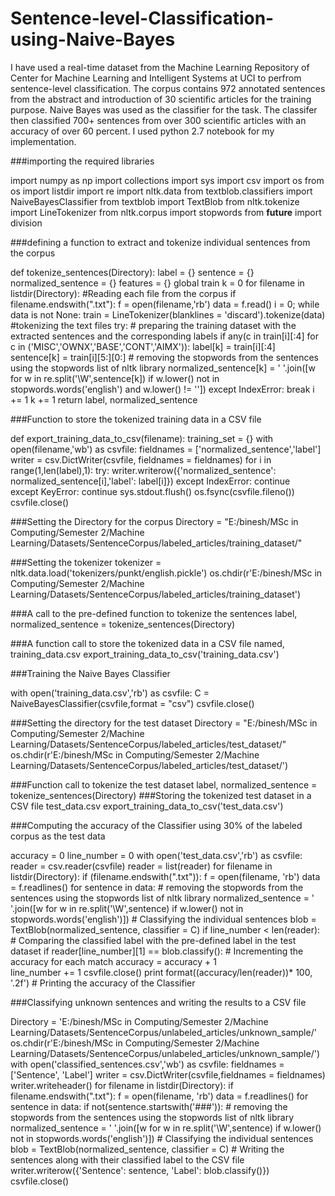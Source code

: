 # Sentence-level-Classification-using-Naive-Bayes
I have used a real-time dataset from the Machine Learning Repository of Center for Machine Learning and Intelligent Systems at UCI to perfrom sentence-level classification. The corpus contains 972 annotated sentences from the abstract and introduction of 30 scientific articles for the training purpose. Naive Bayes was used as the classifier for the task. The classifer then classified 700+ sentences from over 300 scientific articles with an accuracy of over 60 percent. I used python 2.7 notebook for my implementation.

###importing the required libraries

import numpy as np
import collections
import sys
import csv
import os
from os import listdir
import re
import nltk.data
from textblob.classifiers import NaiveBayesClassifier
from textblob import TextBlob
from nltk.tokenize import LineTokenizer
from nltk.corpus import stopwords 
from __future__ import division

###defining a function to extract and tokenize individual sentences from the corpus

def tokenize_sentences(Directory):
    label = {}
    sentence = {}
    normalized_sentence = {}
    features = {}
    global train
    k = 0
    for filename in listdir(Directory):          #Reading each file from the corpus
        if filename.endswith(".txt"):
            f = open(filename,'rb')
            data = f.read()
            i = 0;
            while data is not None:
                train = LineTokenizer(blanklines = 'discard').tokenize(data)  #tokenizing the text files
                try:
                    # preparing the training dataset with the extracted sentences and the corresponding labels
                    if any(c in train[i][:4] for c in ('MISC','OWNX','BASE','CONT','AIMX')):
                        label[k] = train[i][:4]
                        sentence[k] = train[i][5:][0:]
                        # removing the stopwords from the sentences using the stopwords list of nltk library
                        normalized_sentence[k] = ' '.join([w for w in re.split('\W',sentence[k]) if w.lower() not in stopwords.words('english') and w.lower() != ''])
                except IndexError:
                    break 
                i += 1
                k += 1
     return label, normalized_sentence
    
###Function to store the tokenized training data in a CSV file

def export_training_data_to_csv(filename):
    training_set = {}
    with open(filename,'wb') as csvfile:
            fieldnames = ['normalized_sentence','label']
            writer = csv.DictWriter(csvfile, fieldnames = fieldnames)
            for i in range(1,len(label),1):
                try:
                    writer.writerow({'normalized_sentence': normalized_sentence[i],'label': label[i]})
                except IndexError:
                    continue   
                except KeyError:
                    continue
            sys.stdout.flush()
            os.fsync(csvfile.fileno())
            csvfile.close()
            
###Setting the Directory for the corpus
Directory = "E:/binesh/MSc in Computing/Semester 2/Machine Learning/Datasets/SentenceCorpus/labeled_articles/training_dataset/"

###Setting the tokenizer
tokenizer = nltk.data.load('tokenizers/punkt/english.pickle')
os.chdir(r'E:/binesh/MSc in Computing/Semester 2/Machine Learning/Datasets/SentenceCorpus/labeled_articles/training_dataset')

###A call to the pre-defined function to tokenize the sentences
label, normalized_sentence = tokenize_sentences(Directory)

###A function call to store the tokenized data in a CSV file named, training_data.csv
export_training_data_to_csv('training_data.csv')

###Training the Naive Bayes Classifier

with open('training_data.csv','rb') as csvfile:
    C = NaiveBayesClassifier(csvfile,format = "csv")
csvfile.close()

###Setting the directory for the test dataset
Directory = "E:/binesh/MSc in Computing/Semester 2/Machine Learning/Datasets/SentenceCorpus/labeled_articles/test_dataset/"
os.chdir(r'E:/binesh/MSc in Computing/Semester 2/Machine Learning/Datasets/SentenceCorpus/labeled_articles/test_dataset/')

###Function call to tokenize the test dataset 
label, normalized_sentence = tokenize_sentences(Directory)
###Storing the tokenized test dataset in a CSV file test_data.csv
export_training_data_to_csv('test_data.csv')

###Computing the accuracy of the Classifier using 30% of the labeled corpus as the test data

accuracy = 0
line_number = 0
with open('test_data.csv','rb') as csvfile:
        reader = csv.reader(csvfile)
        reader = list(reader)
        for filename in listdir(Directory):
            if (filename.endswith(".txt")):
                f = open(filename, 'rb')
                data = f.readlines()
                for sentence in data:
                    # removing the stopwords from the sentences using the stopwords list of nltk library
                    normalized_sentence = ' '.join([w for w in re.split('\W',sentence) if w.lower() not in stopwords.words('english')])
                    # Classifying the individual sentences
                    blob = TextBlob(normalized_sentence, classifier = C)
                    if line_number < len(reader):
                    # Comparing the classified label with the pre-defined label in the test dataset
                        if reader[line_number][1] == blob.classify():
                        # Incrementing the accuracy for each match
                            accuracy = accuracy + 1                    
                        line_number += 1
        csvfile.close()
print format((accuracy/len(reader))* 100, '.2f') # Printing the accuracy of the Classifier

###Classifying unknown sentences and writing the results to a CSV file

Directory = 'E:/binesh/MSc in Computing/Semester 2/Machine Learning/Datasets/SentenceCorpus/unlabeled_articles/unknown_sample/'
os.chdir(r'E:/binesh/MSc in Computing/Semester 2/Machine Learning/Datasets/SentenceCorpus/unlabeled_articles/unknown_sample/')
with open('classified_sentences.csv','wb') as csvfile:
    fieldnames = ['Sentence', 'Label']
    writer = csv.DictWriter(csvfile,fieldnames = fieldnames)
    writer.writeheader()
    for filename in listdir(Directory):
        if filename.endswith(".txt"):
            f = open(filename, 'rb')
            data = f.readlines()
            for sentence in data:
                if not(sentence.startswith('###')):
                    # removing the stopwords from the sentences using the stopwords list of nltk library
                    normalized_sentence = ' '.join([w for w in re.split('\W',sentence) if w.lower() not in stopwords.words('english')])
                    # Classifying the individual sentences
                    blob = TextBlob(normalized_sentence, classifier = C)
                    # Writing the sentences along with their classified label to the CSV file
                    writer.writerow({'Sentence': sentence, 'Label': blob.classify()})
csvfile.close()

